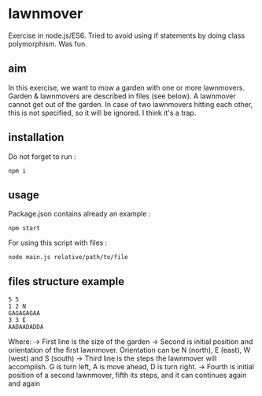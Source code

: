 # lawnmover

Exercise in node.js/ES6. Tried to avoid using if statements by doing class polymorphism. Was fun.

## aim
In this exercise, we want to mow a garden with one or more lawnmovers.
Garden & lawnmovers are described in files (see below).
A lawnmover cannot get out of the garden.
In case of two lawnmovers hitting each other, this is not specified, so it will be ignored. I think it's a trap.


## installation
Do not forget to run :

    npm i


## usage
Package.json contains already an example :

    npm start

For using this script with files :

    node main.js relative/path/to/file


## files structure example

    5 5
    1 2 N
    GAGAGAGAA
    3 3 E
    AADAADADDA

Where:
-> First line is the size of the garden
-> Second is initial position and orientation of the first lawnmover. Orientation can be N (north), E (east), W (west) and S (south)
-> Third line is the steps the lawnmover will accomplish. G is turn left, A is move ahead, D is turn right.
-> Fourth is initial position of a second lawnmover, fifth its steps, and it can continues again and again
